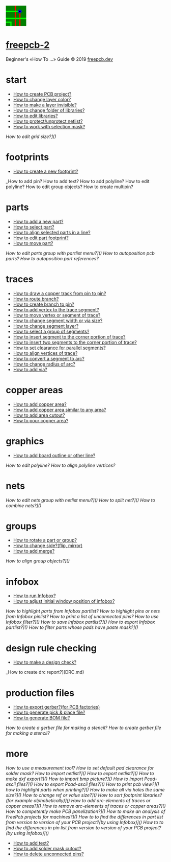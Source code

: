 ![](/pictures/upload.png) 
# [freepcb-2](https://freepcb.dev)

Beginner's «How To ...» Guide  © 2019 [freepcb.dev](https://freepcb.dev)

# start

* [How to create PCB project?](new_project.md)
* [How to change layer color?](colors.md)
* [How to make a layer invisible?](layer_vis.md)
* [How to change folder of libraries?](lib_folder.md)
* [How to edit libraries?](fp_edit.md)
* [How to protect/unprotect netlist?](unprotect_nl.md)
* [How to work with selection mask?](sel_mask.md)

_How to edit grid size?]()_

# footprints

* [How to create a new footprint?](new_fp.md)

_How to add pin?
How to add text?
How to add polyline?
How to edit polyline?
How to edit group objects?
How to create multipin?

# parts

* [How to add a new part?](add_part.md)
* [How to select part?](select_part.md)
* [How to align selected parts in a line?](line_up.md)
* [How to edit part footprint?](edit_fp.md)
* [How to move part?](move_part.md)

_How to edit parts group with partlist menu?]()
How to autoposition pcb parts?
How to autoposition part references?_

# traces

* [How to draw a copper track from pin to pin?](route.md)
* [How to route branch?](routing_branch.md)
* [How to create branch to pin?](edit_traces.md)
* [How to add vertex to the trace segment?](add_vertex.md)
* [How to move vertex or segment of trace?](move_seg.md)
* [How to change segment width or via size?](seg_width.md)
* [How to change segment layer?](seg_layer.md)
* [How to select a group of segments?](sel_seg_gr.md)
* [How to insert segment to the corner portion of trace?](insert_seg.md)
* [How to insert two segments to the corner portion of trace?](insert_seg2.md)
* [How to set clearance for parallel segments?](set_seg_clearance.md)
* [How to align vertices of trace?](align_vertex.md)
* [How to convert a segment to arc?](seg_2_arc.md)
* [How to change radius of arc?](seg_change_rad.md)
* [How to add via?](add_via.md)

# copper areas

* [How to add copper area?](add_area.md)
* [How to add copper area similar to any area?](similar_area.md)
* [How to add area cutout?](area_cutout.md)
* [How to pour copper area?](pour_area.md)

# graphics

* [How to add board outline or other line?](add_polyline.md)

_How to edit polyline?
How to align polyline vertices?_

# nets

_How to edit nets group with netlist menu?]()
How to split net?]()
How to combine nets?]()_

# groups

* [How to rotate a part or group?](rotate.md)
* [How to change side?(flip, mirror)](side.md)
* [How to add merge?](add_merge.md)

_How to align group objects?]()_

# infobox

* [How to run Infobox?](IB_run.md)
* [How to adjust initial window position of infobox?](IB_win_pos.md)

_How to highlight parts from Infobox partlist?
How to highlight pins or nets from Infobox pinlist?
How to print a list of unconnected pins?
How to use Infobox filter?]()
How to save Infobox partlist?]()
How to export Infobox partlist?]()
How to filter parts whose pads have paste mask?]()_

# design rule checking

* [How to make a design check?](DRC.md)

_How to create drc report?](DRC.md)

# production files

* [How to export gerber?(for PCB factories)](gerber.md)
* [How to generate pick & place file?](pnp.md)
* [How to generate BOM file?](bom.md)

_How to create a gerber file for making a stencil?_
_How to create gerber file for making a stencil?_

# more 

_How to use a measurement tool?
How to set default pad clearance for solder mask?
How to import netlist?]()
How to export netlist?]()
How to make dxf export?]()
How to import bmp picture?]()
How to import Pcad-ascii files?]()
How to export Pcad-ascii files?]()
How to print pcb view?]()
how to highlight parts when printing?]()
How to make all via holes the same size?]()
How to change ref or value size?]()
How to sort footprint libraries? (for example alphabetically)]()
How to add arc-elements of traces or copper areas?]()
How to remove arc-elements of traces or copper areas?]()
How to competently make PCB panelization?]()
How to make an analysis of FreePcb projects for machines?]()
How to to find the differences in part list from version to version of your PCB project?(by using Infobox)]()
How to to find the differences in pin list from version to version of your PCB project?(by using Infobox)]()_

* [How to add text?](add_text.md)
* [How to add solder mask cutout?](add_polyline.md)
* [How to delete unconnected pins?](del_u_pins.md)








